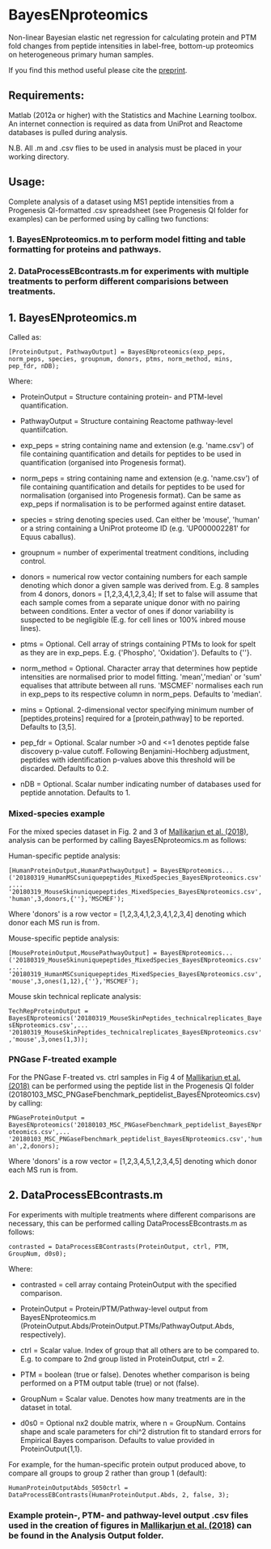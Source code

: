 # BayesENproteomics
Non-linear Bayesian elastic net regression for calculating protein and PTM fold changes from peptide intensities in label-free, bottom-up proteomics on heterogeneous primary human samples. 

If you find this method useful please cite the [preprint](https://www.biorxiv.org/content/early/2018/05/10/295527).



## Requirements:
Matlab (2012a or higher) with the Statistics and Machine Learning toolbox. An internet connection is required as data from UniProt and Reactome databases is pulled during analysis.

N.B. All .m and .csv flies to be used in analysis must be placed in your working directory.

## Usage:
Complete analysis of a dataset using MS1 peptide intensities from a Progenesis QI-formatted .csv spreadsheet (see Progenesis QI folder for examples) can be performed using by calling two functions:

### 1. BayesENproteomics.m to perform model fitting and table formatting for proteins and pathways.
### 2. DataProcessEBcontrasts.m for experiments with multiple treatments to perform different comparisions between treatments.


## 1. BayesENproteomics.m
Called as: 

`[ProteinOutput, PathwayOutput] = BayesENproteomics(exp_peps, norm_peps, species, groupnum, donors, ptms, norm_method, mins, pep_fdr, nDB);`

Where:
  - ProteinOutput = Structure containing protein- and PTM-level quantification.
  
  - PathwayOutput = Structure containing Reactome pathway-level quantiifcation.
  
  * exp_peps = string containing name and extension (e.g. 'name.csv') of file containing quantification and details for peptides to be used in quantification (organised into Progenesis format).
  
  * norm_peps = string containing name and extension (e.g. 'name.csv') of file containing quantification and details for peptides to be used for normalisation (organised into Progenesis format). Can be same as exp_peps if normalisation is to be performed against entire dataset.
  
  * species = string denoting species used. Can either be 'mouse', 'human' or a string containing a UniProt proteome ID (e.g. 'UP000002281' for Equus caballus). 
  
  * groupnum = number of experimental treatment conditions, including control.
  
  * donors = numerical row vector containing numbers for each sample denoting which donor a given sample was derived from. E.g. 8 samples from 4 donors, donors = [1,2,3,4,1,2,3,4]; If set to false will assume that each sample comes from a separate unique donor with no pairing between conditions. Enter a vector of ones if donor variability is suspected to be negligible (E.g. for cell lines or 100% inbred mouse lines).
  
  * ptms = Optional. Cell array of strings containing PTMs to look for spelt as they are in exp_peps. E.g. {'Phospho', 'Oxidation'}. Defaults to {''}.
  
  * norm_method = Optional. Character array that determines how peptide intensities are normalised prior to model fitting. 'mean','median' or 'sum' equalises that attribute between all runs. 'MSCMEF' normalises each run in exp_peps to its respective         column in norm_peps. Defaults to 'median'.
  
  * mins = Optional. 2-dimensional vector specifying minimum number of [peptides,proteins] required for a [protein,pathway] to be reported. Defaults to [3,5].
  
  * pep_fdr = Optional. Scalar number >0 and <=1 denotes peptide false discovery p-value cutoff. Following Benjamini-Hochberg adjustment, peptides with identification p-values above this threshold will be discarded. Defaults to 0.2.
  
  * nDB = Optional. Scalar number indicating number of databases used for peptide annotation. Defaults to 1.


### Mixed-species example

For the mixed species dataset in Fig. 2 and 3 of [Mallikarjun et al. (2018)](https://www.biorxiv.org/content/early/2018/04/06/295527), analysis can be performed by calling BayesENproteomics.m as follows:

Human-specific peptide analysis:

`[HumanProteinOutput,HumanPathwayOutput] = BayesENproteomics...('20180319_HumanMSCsuniquepeptides_MixedSpecies_BayesENproteomics.csv',...
'20180319_MouseSkinuniquepeptides_MixedSpecies_BayesENproteomics.csv','human',3,donors,{''},'MSCMEF');`

Where 'donors' is a row vector = [1,2,3,4,1,2,3,4,1,2,3,4] denoting which donor each MS run is from.


Mouse-specific peptide analysis:

`[MouseProteinOutput,MousePathwayOutput] = BayesENproteomics...('20180319_MouseSkinuniquepeptides_MixedSpecies_BayesENproteomics.csv',...
'20180319_HumanMSCsuniquepeptides_MixedSpecies_BayesENproteomics.csv','mouse',3,ones(1,12),{''},'MSCMEF');`


Mouse skin technical replicate analysis:

`TechRepProteinOutput = BayesENproteomics('20180319_MouseSkinPeptides_technicalreplicates_BayesENproteomics.csv',...
'20180319_MouseSkinPeptides_technicalreplicates_BayesENproteomics.csv','mouse',3,ones(1,3));`

### PNGase F-treated example

For the PNGase F-treated vs. ctrl samples in Fig 4 of [Mallikarjun et al. (2018)](https://www.biorxiv.org/content/early/2018/04/06/295527) can be performed using the peptide list in the Progenesis QI folder (20180103_MSC_PNGaseFbenchmark_peptidelist_BayesENproteomics.csv) by calling:

`PNGaseProteinOutput = BayesENproteomics('20180103_MSC_PNGaseFbenchmark_peptidelist_BayesENproteomics.csv',...
'20180103_MSC_PNGaseFbenchmark_peptidelist_BayesENproteomics.csv','human',2,donors);`

Where 'donors' is a row vector = [1,2,3,4,5,1,2,3,4,5] denoting which donor each MS run is from. 


## 2. DataProcessEBcontrasts.m

For experiments with multiple treatments where different comparisons are necessary, this can be performed calling DataProcessEBcontrasts.m as follows:

`contrasted = DataProcessEBContrasts(ProteinOutput, ctrl, PTM, GroupNum, d0s0);`

Where:
- contrasted = cell array containg ProteinOutput with the specified comparison.

- ProteinOutput = Protein/PTM/Pathway-level output from BayesENproteomics.m (ProteinOutput.Abds/ProteinOutput.PTMs/PathwayOutput.Abds, respectively).

- ctrl = Scalar value. Index of group that all others are to be compared to. E.g. to compare to 2nd group listed in ProteinOutput, ctrl = 2.

- PTM = boolean (true or false). Denotes whether comparison is being performed on a PTM output table (true) or not (false).

- GroupNum = Scalar value. Denotes how many treatments are in the dataset in total.

- d0s0 = Optional nx2 double matrix, where n = GroupNum. Contains shape and scale parameters for chi^2 distrution fit to standard errors for Empirical Bayes comparison. Defaults to value provided in ProteinOutput{1,1}.


For example, for the human-specific protein output produced above, to compare all groups to group 2 rather than group 1 (default):

`HumanProteinOutputAbds_5050ctrl = DataProcessEBContrasts(HumanProteinOutput.Abds, 2, false, 3);`


### Example protein-, PTM- and pathway-level output .csv files used in the creation of figures in [Mallikarjun et al. (2018)](https://www.biorxiv.org/content/early/2018/05/10/295527) can be found in the Analysis Output folder.
